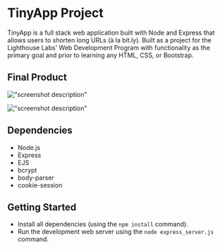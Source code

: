 # TinyApp Project

TinyApp is a full stack web application built with Node and Express that allows users to shorten long URLs (à la bit.ly). Built as a project for the Lighthouse Labs' Web Development Program with functionality as the primary goal and prior to learning any HTML, CSS, or Bootstrap.

## Final Product

!["screenshot description"](#)

!["screenshot description"](#)

## Dependencies

- Node.js
- Express
- EJS
- bcrypt
- body-parser
- cookie-session

## Getting Started

- Install all dependencies (using the `npm install` command).
- Run the development web server using the `node express_server.js` command.